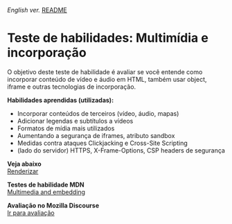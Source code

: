 <span><i>English ver.</i> <a href="https://github.com/alexandre-j-dev/MDN-Mozilla-Developer-Network-HTML/blob/HTML/Test%20your%20skills_%20Multimedia%20and%20embedding/README.en.md"> README</a></span>

<h1>Teste de habilidades: Multimídia e incorporação</h1>

<p> O objetivo deste teste de habilidade é avaliar se você entende como incorporar conteúdo de vídeo e áudio em HTML, também usar object, iframe e outras tecnologias de incorporação. </p>

<strong>Habilidades aprendidas (utilizadas):</strong>
<ul>  
<li>Incorporar conteúdos de terceiros (vídeo, áudio, mapas)</li>
<li>Adicionar legendas e subtítulos a vídeos </li>  
<li>Formatos de mídia mais utilizados</li> 
<li>Aumentando a segurança de iframes, atributo sandbox</li>
<li>Medidas contra ataques Clickjacking e Cross-Site Scripting</li>
<li>(lado do servidor) HTTPS, X-Frame-Options, CSP headers de segurança</li>
</ul>
  
 
<strong>Veja abaixo</strong><br>
<a href="https://htmlpreview.github.io/?https://github.com/alexandre-j-dev/MDN-Mozilla-Developer-Network-HTML/blob/HTML/Test%20your%20skills_%20Multimedia%20and%20embedding/index.html"> Renderizar </a><br>

<strong>Testes de habilidade MDN</strong><br>
<a target="_blank" href="https://developer.mozilla.org/en-US/docs/Learn/HTML/Multimedia_and_embedding/Video_and_audio_content/Test_your_skills:_Multimedia_and_embedding"> Multimedia and embedding </a><br>

<strong>Avaliação no Mozilla Discourse</strong><br>
<a target="_blank" href="https://discourse.mozilla.org/t/assessment-wanted-for-html-multimedia-and-embedding-task/107048">Ir para avaliação </a>


